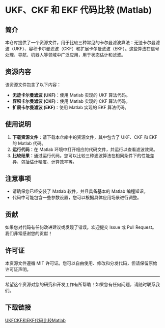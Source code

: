 # UKF、CKF 和 EKF 代码比较 (Matlab)

## 简介

本仓库提供了一个资源文件，用于比较三种常见的卡尔曼滤波算法：无迹卡尔曼滤波（UKF）、容积卡尔曼滤波（CKF）和扩展卡尔曼滤波（EKF）。这些算法在信号处理、导航、机器人等领域中广泛应用，用于状态估计和滤波。

## 资源内容

该资源文件包含了以下内容：

- **无迹卡尔曼滤波 (UKF)**：使用 Matlab 实现的 UKF 算法代码。
- **容积卡尔曼滤波 (CKF)**：使用 Matlab 实现的 CKF 算法代码。
- **扩展卡尔曼滤波 (EKF)**：使用 Matlab 实现的 EKF 算法代码。

## 使用说明

1. **下载资源文件**：请下载本仓库中的资源文件，其中包含了 UKF、CKF 和 EKF 的 Matlab 代码。
2. **运行代码**：在 Matlab 环境中打开相应的代码文件，并运行以查看滤波效果。
3. **比较结果**：通过运行代码，您可以比较三种滤波算法在相同条件下的性能差异，包括估计精度、计算效率等。

## 注意事项

- 请确保您已经安装了 Matlab 软件，并且具备基本的 Matlab 编程知识。
- 代码中可能包含一些参数设置，您可以根据具体应用场景进行调整。

## 贡献

如果您对代码有任何改进建议或发现了错误，欢迎提交 Issue 或 Pull Request。我们非常感谢您的贡献！

## 许可证

本资源文件遵循 MIT 许可证。您可以自由使用、修改和分发代码，但请保留原始许可证声明。

---

希望这个资源对您的研究和开发工作有所帮助！如果您有任何问题，请随时联系我们。

## 下载链接

[UKFCKF和EKF代码比较Matlab](https://pan.quark.cn/s/eedf3f829cda)